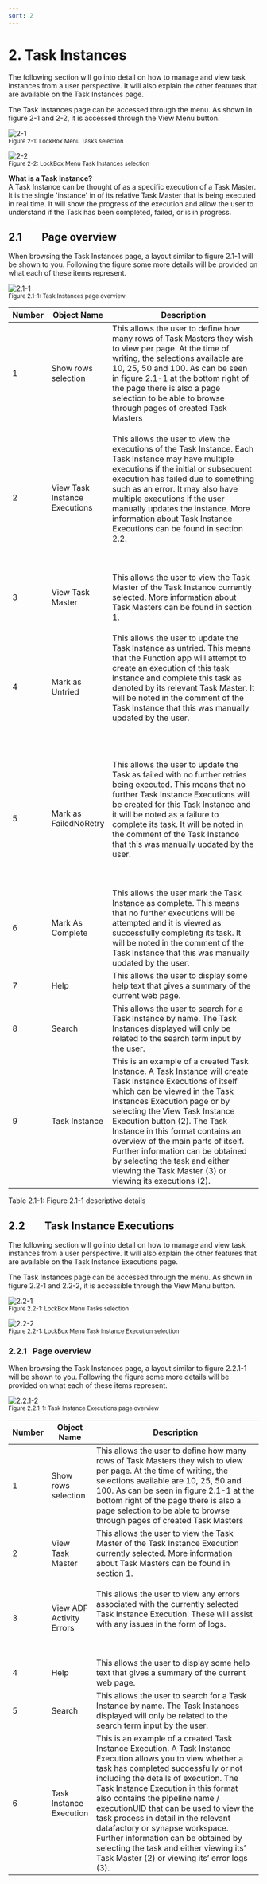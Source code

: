 ```yaml
---
sort: 2
---
```


# 2. Task Instances

The following section will go into detail on how to manage and view task
instances from a user perspective. It will also explain the other
features that are available on the Task Instances page.

The Task Instances page can be accessed through the menu. As shown in
figure 2-1 and 2-2, it is accessed through the View Menu button.

![2-1](../assets/img/4/TaskInstances/MainPagewithMenu-2-1.png)<br/>
<sup>Figure 2-1: LockBox Menu Tasks selection </sup><br/>

![2-2](../assets/img/4/TaskInstances/MainPagewithMenuTasks-2-2.png)<br/>
<sup>Figure 2-2: LockBox Menu Task Instances selection </sup><br/>

**What is a Task Instance?**<br/>
A Task Instance can be thought of as a specific execution of a Task Master. It is the single 'instance'
in of its relative Task Master that is being executed in real time. It will show the progress of the 
execution and allow the user to understand if the Task has been completed, failed, or is in progress.

## 2.1        Page overview

When browsing the Task Instances page, a layout similar to figure 2.1-1
will be shown to you. Following the figure some more details will be
provided on what each of these items represent.

![2.1-1](../assets/img/4/TaskInstances/TaskInstancesPage-2_1-1.png)<br/>
<sup>Figure 2.1-1: Task Instances page overview </sup><br/>

<table>
<colgroup>
<col style="width: 10%" />
<col style="width: 19%" />
<col style="width: 69%" />
</colgroup>
<thead>
<th><strong>Number</strong></th>
<th><strong>Object Name</strong></th>
<th><strong>Description</strong></th>
</thead>
<tbody>
<tr class="odd">
<td>1</td>
<td>Show rows selection</td>
<td>This allows the user to define how many rows of Task Masters they
wish to view per page. At the time of writing, the selections available
are 10, 25, 50 and 100. As can be seen in figure 2.1-1 at the bottom
right of the page there is also a page selection to be able to browse
through pages of created Task Masters</td>
</tr>
<tr class="even">
<td>2</td>
<td>View Task Instance Executions</td>
<td><p>This allows the user to view the executions of the Task Instance.
Each Task Instance may have multiple executions if the initial or
subsequent execution has failed due to something such as an error. It
may also have multiple executions if the user manually updates the
instance. More information about Task Instance Executions can be found
in section 2.2.</p>
<p> </p></td>
</tr>
<tr class="odd">
<td>3</td>
<td>View Task Master</td>
<td>This allows the user to view the Task Master of the Task Instance
currently selected. More information about Task Masters can be found in
section 1.</td>
</tr>
<tr class="even">
<td>4</td>
<td>Mark as Untried</td>
<td><p>This allows the user to update the Task Instance as untried. This
means that the Function app will attempt to create an execution of this
task instance and complete this task as denoted by its relevant Task
Master. It will be noted in the comment of the Task Instance that this
was manually updated by the user.</p>
<p> </p></td>
</tr>
<tr class="odd">
<td>5</td>
<td>Mark as FailedNoRetry</td>
<td><p>This allows the user to update the Task as failed with no further
retries being executed. This means that no further Task Instance
Executions will be created for this Task Instance and it will be noted
as a failure to complete its task. It will be noted in the comment of
the Task Instance that this was manually updated by the user.</p>
<p> </p></td>
</tr>
<tr class="even">
<td>6</td>
<td>Mark As Complete</td>
<td>This allows the user mark the Task Instance as complete. This means
that no further executions will be attempted and it is viewed as
successfully completing its task. It will be noted in the comment of the
Task Instance that this was manually updated by the user.</td>
</tr>
<tr class="odd">
<td>7</td>
<td>Help</td>
<td>This allows the user to display some help text that gives a summary
of the current web page.</td>
</tr>
<tr class="even">
<td>8</td>
<td>Search</td>
<td>This allows the user to search for a Task Instance by name. The Task
Instances displayed will only be related to the search term input by the
user.</td>
</tr>
<tr class="odd">
<td>9</td>
<td>Task Instance</td>
<td>This is an example of a created Task Instance. A Task Instance will
create Task Instance Executions of itself which can be viewed in the
Task Instances Execution page or by selecting the View Task Instance
Execution button (2). The Task Instance in this format contains an
overview of the main parts of itself. Further information can be
obtained by selecting the task and either viewing the Task Master (3) or
viewing its executions (2).</td>
</tr>
</tbody>
</table>

Table 2.1-1: Figure 2.1-1 descriptive details

## 2.2        Task Instance Executions

The following section will go into detail on how to manage and view task
instances from a user perspective. It will also explain the other
features that are available on the Task Instance Executions page.

The Task Instances page can be accessed through the menu. As shown in
figure 2.2-1 and 2.2-2, it is accessible through the View Menu button.

![2.2-1](../assets/img/4/TaskInstances/MainPagewithMenu-2-1.png)<br/>
<sup>Figure 2.2-1: LockBox Menu Tasks selection </sup><br/>

![2.2-2](../assets/img/4/TaskInstances/MainPagewithMenuTasks-2_2-2.png)<br/>
<sup>Figure 2.2-1: LockBox Menu Task Instance Execution selection </sup><br/>


### 2.2.1   Page overview

When browsing the Task Instances page, a layout similar to figure
2.2.1-1 will be shown to you. Following the figure some more details
will be provided on what each of these items represent.

![2.2.1-2](../assets/img/4/TaskInstances/TaskInstancesExecutionsPage-2_2-1.png)<br/>
<sup>Figure 2.2.1-1: Task Instance Executions page overview </sup><br/>


<table>
<colgroup>
<col style="width: 10%" />
<col style="width: 15%" />
<col style="width: 74%" />
</colgroup>
<thead>
<th><strong>Number</strong></th>
<th><strong>Object Name</strong></th>
<th><strong>Description</strong></th>
</thead>
<tbody>
<tr class="odd">
<td>1</td>
<td>Show rows selection</td>
<td>This allows the user to define how many rows of Task Masters they
wish to view per page. At the time of writing, the selections available
are 10, 25, 50 and 100. As can be seen in figure 2.1-1 at the bottom
right of the page there is also a page selection to be able to browse
through pages of created Task Masters</td>
</tr>
<tr class="even">
<td>2</td>
<td>View Task Master</td>
<td>This allows the user to view the Task Master of the Task Instance
Execution currently selected. More information about Task Masters can be
found in section 1.</td>
</tr>
<tr class="odd">
<td>3</td>
<td>View ADF Activity Errors</td>
<td><p>This allows the user to view any errors associated with the
currently selected Task Instance Execution. These will assist with any
issues in the form of logs.</p>
<p> </p></td>
</tr>
<tr class="even">
<td>4</td>
<td>Help</td>
<td>This allows the user to display some help text that gives a summary
of the current web page.</td>
</tr>
<tr class="odd">
<td>5</td>
<td>Search</td>
<td>This allows the user to search for a Task Instance by name. The Task
Instances displayed will only be related to the search term input by the
user.</td>
</tr>
<tr class="even">
<td>6</td>
<td>Task Instance Execution</td>
<td>This is an example of a created Task Instance Execution. A Task
Instance Execution allows you to view whether a task has completed
successfully or not including the details of execution. The Task
Instance Execution in this format also contains the pipeline name /
executionUID that can be used to view the task process in detail in the
relevant datafactory or synapse workspace. Further information can be
obtained by selecting the task and either viewing its’ Task Master (2)
or viewing its’ error logs (3).</td>
</tr>
</tbody>
</table>
